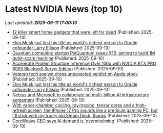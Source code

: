 # Latest NVIDIA News (top 10)
_Last updated: **2025-09-11 17:00:13**_

- [12 killer smart home gadgets that were left for dead](https://www.pcworld.com/article/2597897/12-killer-smart-home-gadgets-that-were-left-for-dead.html) (Published: 2025-09-10)
- [Elon Musk just lost his title as world's richest person to Oracle cofounder Larry Ellison](https://6abc.com/post/elon-musk-lost-title-worlds-richest-person-oracle-cofounder-larry-ellison/17786759/) (Published: 2025-09-10)
- [Quantum computing startup PsiQuantum raises $1B, aiming to build 1M qubit-scale machine](https://siliconangle.com/2025/09/10/quantum-computing-startup-psiquantum-raises-1b-aiming-build-1m-qubit-scale-machine/) (Published: 2025-09-10)
- [Accelerate Protein Structure Inference Over 100x with NVIDIA RTX PRO 6000 Blackwell Server Edition](https://developer.nvidia.com/blog/accelerate-protein-structure-inference-over-100x-with-nvidia-rtx-pro-6000-blackwell-server-edition/) (Published: 2025-09-10)
- [Veteran tech analyst drops unexpected verdict on Apple stock](https://www.thestreet.com/technology/veteran-tech-analyst-drops-unexpected-verdict-on-apple-stock-) (Published: 2025-09-10)
- [Elon Musk just lost his title as world's richest person to Oracle cofounder Larry Ellison](https://abc13.com/post/elon-musk-lost-title-worlds-richest-person-oracle-cofounder-larry-ellison/17786759/) (Published: 2025-09-10)
- [Nebius and Microsoft to collaborate on multi-billion AI infrastructure agreement](https://www.techradar.com/pro/nebius-and-microsoft-to-collaborate-on-multi-billion-ai-infrastructure-agreement) (Published: 2025-09-10)
- [With vapor-chamber cooling, ray-tracing, tensor cores and a high-refresh screen, the iPhone 17 Pro sounds like a premium gaming PC, but I'll stick with my trusty old Steam Deck, thanks](https://www.pcgamer.com/hardware/handheld-gaming-pcs/with-vapor-chamber-cooling-ray-tracing-tensor-cores-and-a-high-refresh-screen-the-iphone-17-pro-sounds-like-a-premium-gaming-pc-but-ill-stick-with-my-trusty-old-steam-deck-thanks/) (Published: 2025-09-10)
- [CoreWeave CEO says AI demand is 'overwhelming'](https://biztoc.com/x/cae7a2ce5acd472a) (Published: 2025-09-10)
